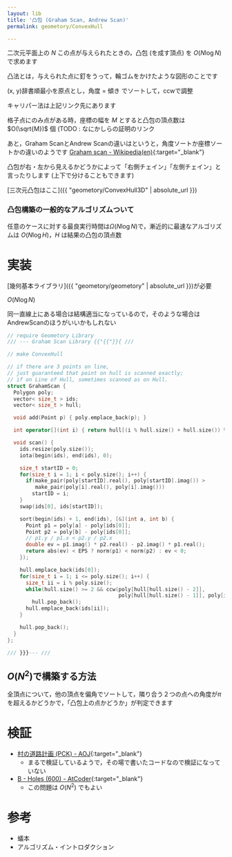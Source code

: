 ```yaml
---
layout: lib
title: '凸包 (Graham Scan, Andrew Scan)'
permalink: geometory/ConvexHull

---
```



二次元平面上の $N$ この点が与えられたときの，凸包 (を成す頂点) を $O(N \log N)$ で求めます

凸法とは，与えられた点に釘をうって，輪ゴムをかけたような図形のことです

(x, y)辞書順最小を原点とし，角度 = 傾き でソートして，ccwで調整

キャリパー法は上記リンク先にあります

格子点にのみ点がある時，座標の幅を $M$ とすると凸包の頂点数は $O(\sqrt{M})$ 個 (TODO : なにかしらの証明のリンク

あと，Graham ScanとAndrew Scanの違いはというと，角度ソートか座標ソートかの違いのようです [Graham scan - Wikipedia(en)](https://en.wikipedia.org/wiki/Graham_scan){:target="_blank"}<!--_-->

凸包が右・左から見えるかどうかによって「右側チェイン」「左側チェイン」と言ったりします (上下で分けることもできます)

[三次元凸包はここ]({{ "geometory/ConvexHull3D" | absolute_url }})

### 凸包構築の一般的なアルゴリズムついて

任意のケースに対する最良実行時間は$\Omega(N \log N)$で，漸近的に最速なアルゴリズムは $O(N \log H)$，$H$ は結果の凸包の頂点数

# 実装

[幾何基本ライブラリ]({{ "geometory/geometory" | absolute_url }})が必要

$O(N \log N)$

同一直線上にある場合は結構適当になっているので，そのような場合はAndrewScanのほうがいいかもしれない


```cpp
// require Geometory Library
/// --- Graham Scan Library {{"{{"}}{ ///

// make ConvexHull

// if there are 3 points on line,
// just guaranteed that point on hull is scanned exactly;
// if on Line of Hull, sometimes scanned as on Hull.
struct GrahamScan {
  Polygon poly;
  vector< size_t > ids;
  vector< size_t > hull;

  void add(Point p) { poly.emplace_back(p); }

  int operator[](int i) { return hull[(i % hull.size() + hull.size()) % hull.size()]; }

  void scan() {
    ids.resize(poly.size());
    iota(begin(ids), end(ids), 0);

    size_t startID = 0;
    for(size_t i = 1; i < poly.size(); i++) {
      if(make_pair(poly[startID].real(), poly[startID].imag()) >
         make_pair(poly[i].real(), poly[i].imag()))
        startID = i;
    }
    swap(ids[0], ids[startID]);

    sort(begin(ids) + 1, end(ids), [&](int a, int b) {
      Point p1 = poly[a] - poly[ids[0]];
      Point p2 = poly[b] - poly[ids[0]];
      // p1.y / p1.x < p2.y / p2.x
      double ev = p1.imag() * p2.real() - p2.imag() * p1.real();
      return abs(ev) < EPS ? norm(p1) < norm(p2) : ev < 0;
    });

    hull.emplace_back(ids[0]);
    for(size_t i = 1; i <= poly.size(); i++) {
      size_t ii = i % poly.size();
      while(hull.size() >= 2 && ccw(poly[hull[hull.size() - 2]],
                                    poly[hull[hull.size() - 1]], poly[ids[ii]]) == -1)
        hull.pop_back();
      hull.emplace_back(ids[ii]);
    }

    hull.pop_back();
  }
};

/// }}}--- ///
```


## $O(N^2)$で構築する方法

全頂点について，他の頂点を偏角でソートして，隣り合う２つの点への角度が$\pi$を超えるかどうかで，「凸包上の点かどうか」が判定できます

# 検証

* [村の道路計画 (PCK) - AOJ](https://onlinejudge.u-aizu.ac.jp/status/users/luma/submissions/12/0342/judge/2473617/C++){:target="_blank"}<!--_-->
  * まるで検証しているようで，その場で書いたコードなので検証になっていない
* [B - Holes (600) - AtCoder](https://beta.atcoder.jp/contests/agc021/submissions/2145093){:target="_blank"}
  * この問題は $O(N^2)$ でもよい

# 参考

* 蟻本
* アルゴリズム・イントロダクション

